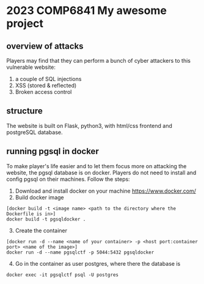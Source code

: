 # 2023 COMP6841 My awesome project

## overview of attacks
Players may find that they can perform a bunch of cyber attackers to this vulnerable website:
1. a couple of SQL injections
2. XSS (stored & reflected)
3. Broken access control

## structure
The website is built on Flask, python3, with html/css frontend and postgreSQL database.

## running pgsql in docker
To make player's life easier and to let them focus more on attacking the website, the pgsql database is on docker. Players do not need to install and config pgsql on their machines. Follow the steps:

1. Download and install docker on your machine https://www.docker.com/
2. Build docker image
```
[docker build -t <image name> <path to the directory where the Dockerfile is in>]
docker build -t pgsqldocker .
```
3. Create the container
```
[docker run -d --name <name of your container> -p <host port:container port> <name of the image>]
docker run -d --name pgsqlctf -p 5044:5432 pgsqldocker
```
4. Go in the container as user postgres, where there the database is
```
docker exec -it pgsqlctf psql -U postgres
```
